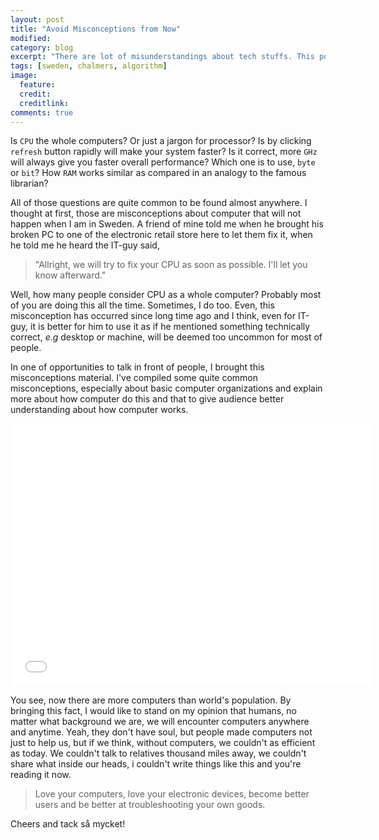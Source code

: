```yaml
---
layout: post
title: "Avoid Misconceptions from Now"
modified:
category: blog
excerpt: "There are lot of misunderstandings about tech stuffs. This post highlight my presentation on how to avoid misconceptions on basic computer organization."
tags: [sweden, chalmers, algorithm]
image:
  feature: 
  credit: 
  creditlink: 
comments: true
---
```


Is `CPU` the whole computers? Or just a jargon for processor? 
Is by clicking `refresh` button rapidly will make your system faster? 
Is it correct, more `GHz` will always give you faster overall performance?
Which one is to use, `byte` or `bit`?
How `RAM` works similar as compared in an analogy to the famous librarian?

All of those questions are quite common to be found almost anywhere. I thought at first, those are misconceptions about computer that will not happen when I am in Sweden. A friend of mine told me when he brought his broken PC to one of the electronic retail store here to let them fix it, when he told me he heard the IT-guy said,

> "Allright, we will try to fix your CPU as soon as possible. I'll let you know afterward."

Well, how many people consider CPU as a whole computer? Probably most of you are doing this all the time. Sometimes, I do too. Even, this misconception has occurred since long time ago and I think, even for IT-guy, it is better for him to use it as if he mentioned something technically correct, *e.g* desktop or machine, will be deemed too uncommon for most of people.

In one of opportunities to talk in front of people, I brought this misconceptions material. I've compiled some quite common misconceptions, especially about basic computer organizations and explain more about how computer do this and that to give audience better understanding about how computer works.

<iframe src="//slides.com/yanuartriadityanugraha/adoption-of-hybrid-electric-cars/embed" width="576" height="420" scrolling="no" frameborder="0" webkitallowfullscreen mozallowfullscreen allowfullscreen></iframe>

<br>

You see, now there are more computers than world's population. By bringing this fact, I would like to stand on my opinion that humans, no matter what background we are, we will encounter computers anywhere and anytime. Yeah, they don't have soul, but people made computers not just to help us, but if we think, without computers, we couldn't as efficient as today. We couldn't talk to relatives thousand miles away, we couldn't share what inside our heads, i couldn't write things like this and you're reading it now.

> Love your computers, love your electronic devices, become better users and be better at troubleshooting your own goods.

Cheers and tack så mycket!
